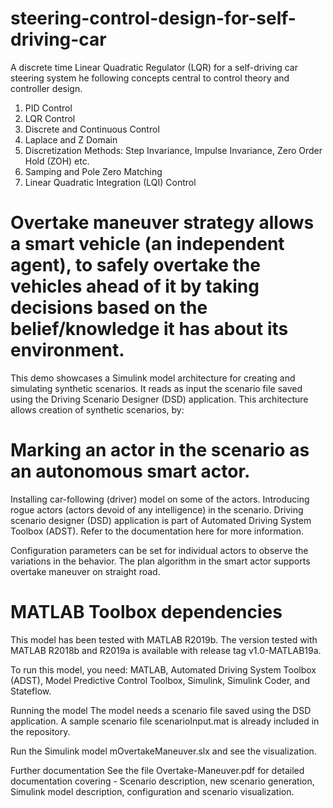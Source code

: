 # steering-control-design-for-self-driving-car
A discrete time Linear Quadratic Regulator (LQR) for a self-driving car steering system
he following concepts central to control theory and controller design.

1) PID Control
2) LQR Control
3) Discrete and Continuous Control
4) Laplace and Z Domain
5) Discretization Methods: Step Invariance, Impulse Invariance, Zero Order Hold (ZOH) etc.
6) Samping and Pole Zero Matching
7) Linear Quadratic Integration (LQI) Control

# Overtake maneuver strategy allows a smart vehicle (an independent agent), to safely overtake the vehicles ahead of it by taking decisions based on the belief/knowledge it has about its environment.

This demo showcases a Simulink model architecture for creating and simulating synthetic scenarios. It reads as input the scenario file saved using the Driving Scenario Designer (DSD) application. This architecture allows creation of synthetic scenarios, by:

# Marking an actor in the scenario as an autonomous smart actor.
Installing car-following (driver) model on some of the actors.
Introducing rogue actors (actors devoid of any intelligence) in the scenario.
Driving scenario designer (DSD) application is part of Automated Driving System Toolbox (ADST). Refer to the documentation here for more information.

Configuration parameters can be set for individual actors to observe the variations in the behavior. The plan algorithm in the smart actor supports overtake maneuver on straight road.

# MATLAB Toolbox dependencies
This model has been tested with MATLAB R2019b. The version tested with MATLAB R2018b and R2019a is available with release tag v1.0-MATLAB19a.

To run this model, you need: MATLAB, Automated Driving System Toolbox (ADST), Model Predictive Control Toolbox, Simulink, Simulink Coder, and Stateflow.

Running the model
The model needs a scenario file saved using the DSD application. A sample scenario file scenarioInput.mat is already included in the repository.

Run the Simulink model mOvertakeManeuver.slx and see the visualization.

Further documentation
See the file Overtake-Maneuver.pdf for detailed documentation covering - Scenario description, new scenario generation, Simulink model description, configuration and scenario visualization.
